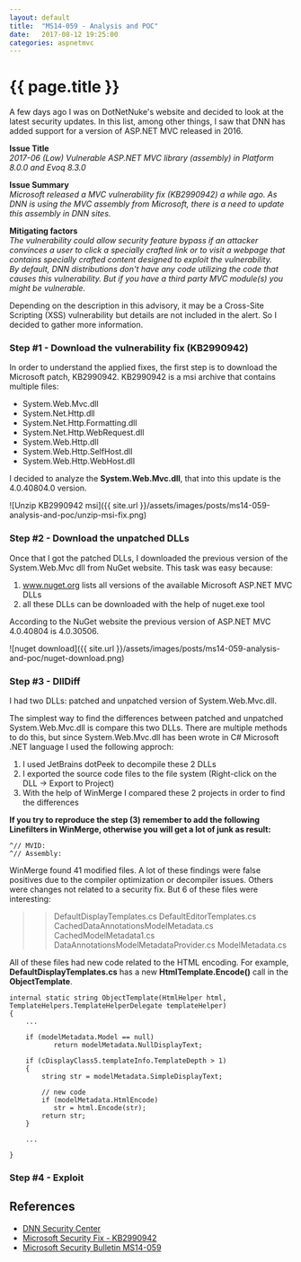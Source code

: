 ```yaml
---
layout: default
title:  "MS14-059 - Analysis and POC"
date:   2017-08-12 19:25:00
categories: aspnetmvc
---
```


{{ page.title }}
================

A few days ago I was on DotNetNuke's website and decided to look at the latest security updates. In this list, among other things, I saw that DNN has added support for a version of ASP.NET MVC released in 2016.

**Issue Title**<br />
*2017-06 (Low) Vulnerable ASP.NET MVC library (assembly) in Platform 8.0.0 and Evoq 8.3.0*

**Issue Summary**<br />
*Microsoft released a MVC vulnerability fix (KB2990942) a while ago. As DNN is using the MVC assembly from Microsoft, there is a need to update this assembly in DNN sites.*

**Mitigating factors**<br />
*The vulnerability could allow security feature bypass if an attacker convinces a user to click a specially crafted link or to visit a webpage that contains specially crafted content designed to exploit the vulnerability. <br />
By default, DNN distributions don't have any code utilizing the code that causes this vulnerability. But if you have a third party MVC module(s) you might be vulnerable.* <br />

Depending on the description in this advisory, it may be a Cross-Site Scripting (XSS) vulnerability but details are not included in the alert. So I decided to gather more information.

### Step #1 - Download the vulnerability fix (KB2990942)

In order to understand the applied fixes, the first step is to download the Microsoft patch, KB2990942.
KB2990942 is a msi archive that contains multiple files:
* System.Web.Mvc.dll
* System.Net.Http.dll
* System.Net.Http.Formatting.dll
* System.Net.Http.WebRequest.dll
* System.Web.Http.dll
* System.Web.Http.SelfHost.dll
* System.Web.Http.WebHost.dll

I decided to analyze the **System.Web.Mvc.dll**, that into this update is the 4.0.40804.0 version.

![Unzip KB2990942 msi]({{ site.url }}/assets/images/posts/ms14-059-analysis-and-poc/unzip-msi-fix.png)

### Step #2 - Download the unpatched DLLs

Once that I got the patched DLLs, I downloaded the previous version of the System.Web.Mvc dll from NuGet website. This task was easy because:
1. www.nuget.org lists all versions of the available Microsoft ASP.NET MVC DLLs
2. all these DLLs can be downloaded with the help of nuget.exe tool

According to the NuGet website the previous version of ASP.NET MVC 4.0.40804 is 4.0.30506.

![nuget download]({{ site.url }}/assets/images/posts/ms14-059-analysis-and-poc/nuget-download.png)

### Step #3 - DllDiff

I had two DLLs: patched and unpatched version of System.Web.Mvc.dll.

The simplest way to find the differences between patched and unpatched System.Web.Mvc.dll is compare this two DLLs. There are multiple methods to do this, but since System.Web.Mvc.dll has been wrote in C# Microsoft .NET language I used the following approch:

1. I used JetBrains dotPeek to decompile these 2 DLLs
2. I exported the source code files to the file system (Right-click on the DLL -> Export to Project)
3. With the help of WinMerge I compared these 2 projects in order to find the differences

**If you try to reproduce the step (3) remember to add the following Linefilters in WinMerge, otherwise you will get a lot of junk as result:**
```
^// MVID:
^// Assembly:
```

WinMerge found 41 modified files. A lot of these findings were false positives due to the compiler optimization or decompiler issues. Others were changes not related to a security fix. But 6 of these files were interesting:
>> DefaultDisplayTemplates.cs
>> DefaultEditorTemplates.cs
>> CachedDataAnnotationsModelMetadata.cs
>> CachedModelMetadata1.cs
>> DataAnnotationsModelMetadataProvider.cs
>> ModelMetadata.cs

All of these files had new code related to the HTML encoding. For example, **DefaultDisplayTemplates.cs** has a new **HtmlTemplate.Encode()** call in the **ObjectTemplate**.
```
internal static string ObjectTemplate(HtmlHelper html, TemplateHelpers.TemplateHelperDelegate templateHelper)
{
	...
	
	if (modelMetadata.Model == null)
           return modelMetadata.NullDisplayText;

	if (cDisplayClass5.templateInfo.TemplateDepth > 1)
	{
		string str = modelMetadata.SimpleDisplayText;

		// new code
		if (modelMetadata.HtmlEncode)
		   str = html.Encode(str);
		return str;
	}

	...

}
```



### Step #4 - Exploit

## References
* [DNN Security Center](http://www.dnnsoftware.com/community/security/security-center)
* [Microsoft Security Fix - KB2990942](https://www.microsoft.com/en-us/download/details.aspx?id=44533)
* [Microsoft Security Bulletin MS14-059](https://technet.microsoft.com/en-us/library/security/ms14-059.aspx)